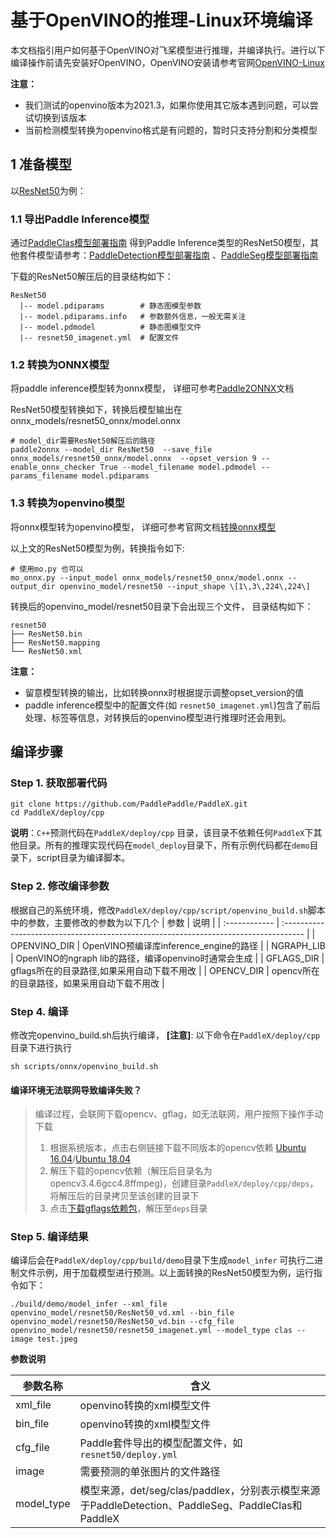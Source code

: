 # 基于OpenVINO的推理-Linux环境编译

本文档指引用户如何基于OpenVINO对飞桨模型进行推理，并编译执行。进行以下编译操作前请先安装好OpenVINO，OpenVINO安装请参考官网[OpenVINO-Linux](https://docs.openvinotoolkit.org/latest/_docs_install_guides_installing_openvino_linux.html)

**注意：** 

- 我们测试的openvino版本为2021.3，如果你使用其它版本遇到问题，可以尝试切换到该版本
- 当前检测模型转换为openvino格式是有问题的，暂时只支持分割和分类模型

## 1 准备模型

以[ResNet50](https://bj.bcebos.com/paddlex/deploy2/models/resnet50_trt.tar.gz)为例：

### 1.1 导出Paddle Inference模型

通过[PaddleClas模型部署指南](../../models/paddleclas.md) 得到Paddle Inference类型的ResNet50模型，其他套件模型请参考：[PaddleDetection模型部署指南](../../models/paddledetection.md) 、[PaddleSeg模型部署指南](../../models/paddleseg.md)

下载的ResNet50解压后的目录结构如下：

```
ResNet50
  |-- model.pdiparams        # 静态图模型参数
  |-- model.pdiparams.info   # 参数额外信息，一般无需关注
  |-- model.pdmodel          # 静态图模型文件
  |-- resnet50_imagenet.yml  # 配置文件
```

### 1.2 转换为ONNX模型

将paddle inference模型转为onnx模型， 详细可参考[Paddle2ONNX](https://github.com/PaddlePaddle/Paddle2ONNX.git)文档

ResNet50模型转换如下，转换后模型输出在 onnx_models/resnet50_onnx/model.onnx

```
# model_dir需要ResNet50解压后的路径
paddle2onnx --model_dir ResNet50  --save_file onnx_models/resnet50_onnx/model.onnx  --opset_version 9 --enable_onnx_checker True --model_filename model.pdmodel --params_filename model.pdiparams
```

### 1.3 转换为openvino模型

将onnx模型转为openvino模型， 详细可参考官网文档[转换onnx模型](https://docs.openvinotoolkit.org/latest/openvino_docs_MO_DG_prepare_model_convert_model_Convert_Model_From_ONNX.html)

以上文的ResNet50模型为例，转换指令如下:

```
# 使用mo.py 也可以
mo_onnx.py --input_model onnx_models/resnet50_onnx/model.onnx --output_dir openvino_model/resnet50 --input_shape \[1\,3\,224\,224\]
```

转换后的openvino_model/resnet50目录下会出现三个文件， 目录结构如下：

```
resnet50
├── ResNet50.bin
├── ResNet50.mapping
└── ResNet50.xml
```

**注意：**

- 留意模型转换的输出，比如转换onnx时根据提示调整opset_version的值
- paddle inference模型中的配置文件(如 `resnet50_imagenet.yml`)包含了前后处理、标签等信息，对转换后的openvino模型进行推理时还会用到。


## 编译步骤
### Step 1. 获取部署代码
```
git clone https://github.com/PaddlePaddle/PaddleX.git
cd PaddleX/deploy/cpp
```
**说明**：`C++`预测代码在`PaddleX/deploy/cpp` 目录，该目录不依赖任何`PaddleX`下其他目录。所有的推理实现代码在`model_deploy`目录下，所有示例代码都在`demo`目录下，script目录为编译脚本。

### Step 2. 修改编译参数
根据自己的系统环境，修改`PaddleX/deploy/cpp/script/openvino_build.sh`脚本中的参数，主要修改的参数为以下几个
| 参数          | 说明                                                                                 |
| :------------ | :----------------------------------------------------------------------------------- |
| OPENVINO_DIR      | OpenVINO预编译库inference_engine的路径                             |
| NGRAPH_LIB    | OpenVINO的ngraph lib的路径，编译openvino时通常会生成                   |
| GFLAGS_DIR      | gflags所在的目录路径,如果采用自动下载不用改                                            |
| OPENCV_DIR     | opencv所在的目录路径，如果采用自动下载不用改                                                       |

### Step 4. 编译
修改完openvino_build.sh后执行编译， **[注意]**: 以下命令在`PaddleX/deploy/cpp`目录下进行执行

```
sh scripts/onnx/openvino_build.sh
```
#### 编译环境无法联网导致编译失败？

> 编译过程，会联网下载opencv、gflag，如无法联网，用户按照下操作手动下载
>
> 1. 根据系统版本，点击右侧链接下载不同版本的opencv依赖 [Ubuntu 16.04](https://bj.bcebos.com/paddleseg/deploy/opencv3.4.6gcc4.8ffmpeg.tar.gz2)/[Ubuntu 18.04](https://bj.bcebos.com/paddlex/deploy/opencv3.4.6gcc4.8ffmpeg_ubuntu_18.04.tar.gz2)
> 2. 解压下载的opencv依赖（解压后目录名为opencv3.4.6gcc4.8ffmpeg)，创建目录`PaddleX/deploy/cpp/deps`，将解压后的目录拷贝至该创建的目录下
> 3. 点击[下载gflags依赖包](https://bj.bcebos.com/paddlex/deploy/gflags.tar.gz)，解压至`deps`目录

### Step 5. 编译结果

编译后会在`PaddleX/deploy/cpp/build/demo`目录下生成`model_infer` 可执行二进制文件示例，用于加载模型进行预测。以上面转换的ResNet50模型为例，运行指令如下：

```
./build/demo/model_infer --xml_file openvino_model/resnet50/ResNet50_vd.xml --bin_file openvino_model/resnet50/ResNet50_vd.bin --cfg_file openvino_model/resnet50/resnet50_imagenet.yml --model_type clas --image test.jpeg
```

**参数说明**

| 参数名称   | 含义                                                         |
| ---------- | ------------------------------------------------------------ |
| xml_file | openvino转换的xml模型文件                                                 |
| bin_file | openvino转换的xml模型文件                                                 |
| cfg_file   | Paddle套件导出的模型配置文件，如`resnet50/deploy.yml`    |
| image      | 需要预测的单张图片的文件路径                                 |
| model_type | 模型来源，det/seg/clas/paddlex，分别表示模型来源于PaddleDetection、PaddleSeg、PaddleClas和PaddleX |
